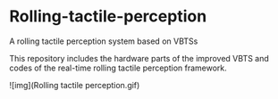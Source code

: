 # Rolling-tactile-perception
A rolling tactile perception system based on VBTSs

This repository includes the hardware parts of the improved VBTS and codes of the real-time rolling tactile perception framework.


![img](Rolling tactile perception.gif)
